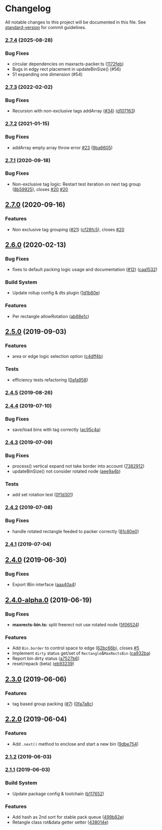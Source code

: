 # Changelog

All notable changes to this project will be documented in this file. See [standard-version](https://github.com/conventional-changelog/standard-version) for commit guidelines.

### [2.7.4](https://github.com/soimy/maxrects-packer/compare/v2.7.3...v2.7.4) (2025-08-28)


### Bug Fixes

* circular dependencies on maxracts-packer.ts ([1172feb](https://github.com/soimy/maxrects-packer/commit/1172feb0c702a6d8e7416aab3f0ef92d359d4066))
* Bugs in edgy rect placement in updateBinSize() (#56)
* 51 expanding one dimension (#54)

### [2.7.3](https://github.com/soimy/maxrects-packer/compare/v2.7.2...v2.7.3) (2022-02-02)


### Bug Fixes

* Recursion with non-exclusive tags addArray ([#34](https://github.com/soimy/maxrects-packer/issues/34)) ([d107163](https://github.com/soimy/maxrects-packer/commit/d107163dc214e1f4f45d1bf4241efe8e5b1b34b3))

### [2.7.2](https://github.com/soimy/maxrects-packer/compare/v2.7.1...v2.7.2) (2021-01-15)


### Bug Fixes

* addArray empty array throw error [#23](https://github.com/soimy/maxrects-packer/issues/23) ([9ba6605](https://github.com/soimy/maxrects-packer/commit/9ba6605))



### [2.7.1](https://github.com/soimy/maxrects-packer/compare/v2.7.0...v2.7.1) (2020-09-18)


### Bug Fixes

* Non-exclusive tag logic: Restart test iteration on next tag group ([8b59925](https://github.com/soimy/maxrects-packer/commit/8b59925)), closes [#20](https://github.com/soimy/maxrects-packer/issues/20) [#20](https://github.com/soimy/maxrects-packer/issues/20)



## [2.7.0](https://github.com/soimy/maxrects-packer/compare/v2.6.0...v2.7.0) (2020-09-16)


### Features

* Non exclusive tag grouping ([#21](https://github.com/soimy/maxrects-packer/issues/21)) ([cf28fc5](https://github.com/soimy/maxrects-packer/commit/cf28fc5)), closes [#20](https://github.com/soimy/maxrects-packer/issues/20)



## [2.6.0](https://github.com/soimy/maxrects-packer/compare/v2.5.0...v2.6.0) (2020-02-13)


### Bug Fixes

* fixes to default packing logic usage and documentation ([#12](https://github.com/soimy/maxrects-packer/issues/12)) ([caa1532](https://github.com/soimy/maxrects-packer/commit/caa1532))


### Build System

* Update rollup config & dts plugin ([1d1b80e](https://github.com/soimy/maxrects-packer/commit/1d1b80e))


### Features

* Per rectangle allowRotation ([ab68e1c](https://github.com/soimy/maxrects-packer/commit/ab68e1c))



## [2.5.0](https://github.com/soimy/maxrects-packer/compare/v2.4.5...v2.5.0) (2019-09-03)


### Features

* area or edge logic selection option ([c4dff4b](https://github.com/soimy/maxrects-packer/commit/c4dff4b))


### Tests

* efficiency tests refactoring ([0afa958](https://github.com/soimy/maxrects-packer/commit/0afa958))



### [2.4.5](https://github.com/soimy/maxrects-packer/compare/v2.4.4...v2.4.5) (2019-08-26)



### [2.4.4](https://github.com/soimy/maxrects-packer/compare/v2.4.3...v2.4.4) (2019-07-10)


### Bug Fixes

* save/load bins with tag correctly ([ac95c4a](https://github.com/soimy/maxrects-packer/commit/ac95c4a))



### [2.4.3](https://github.com/soimy/maxrects-packer/compare/v2.4.2...v2.4.3) (2019-07-09)


### Bug Fixes

* process() vertical expand not take border into account ([7382912](https://github.com/soimy/maxrects-packer/commit/7382912))
* updateBinSize() not consider rotated node ([aee9a4b](https://github.com/soimy/maxrects-packer/commit/aee9a4b))


### Tests

* add set rotation test ([0f1d301](https://github.com/soimy/maxrects-packer/commit/0f1d301))



### [2.4.2](https://github.com/soimy/maxrects-packer/compare/v2.4.1...v2.4.2) (2019-07-08)


### Bug Fixes

* handle rotated rectangle feeded to packer correctly ([81c80e0](https://github.com/soimy/maxrects-packer/commit/81c80e0))



### [2.4.1](https://github.com/soimy/maxrects-packer/compare/v2.4.0...v2.4.1) (2019-07-04)



## [2.4.0](https://github.com/soimy/maxrects-packer/compare/v2.4.0-alpha.0...v2.4.0) (2019-06-30)


### Bug Fixes

* Export IBin interface ([aaa40a4](https://github.com/soimy/maxrects-packer/commit/aaa40a4))



## [2.4.0-alpha.0](https://github.com/soimy/maxrects-packer/compare/v2.3.0...v2.4.0-alpha.0) (2019-06-19)


### Bug Fixes

* **maxrects-bin.ts:** split freerect not use rotated node ([5f06524](https://github.com/soimy/maxrects-packer/commit/5f06524))


### Features

* Add `Bin.border` to control space to edge ([62bc66b](https://github.com/soimy/maxrects-packer/commit/62bc66b)), closes [#5](https://github.com/soimy/maxrects-packer/issues/5)
* Implement `dirty` status get/set of `Rectangle`&`MaxRectsBin` ([ca932ba](https://github.com/soimy/maxrects-packer/commit/ca932ba))
* Report bin dirty status ([a7527b6](https://github.com/soimy/maxrects-packer/commit/a7527b6))
* reset/repack (beta) ([eb93239](https://github.com/soimy/maxrects-packer/commit/eb93239))



## [2.3.0](https://github.com/soimy/maxrects-packer/compare/v2.2.0...v2.3.0) (2019-06-06)


### Features

* tag based group packing ([#7](https://github.com/soimy/maxrects-packer/issues/7)) ([0fa7a8c](https://github.com/soimy/maxrects-packer/commit/0fa7a8c))



## [2.2.0](https://github.com/soimy/maxrects-packer/compare/v2.1.2...v2.2.0) (2019-06-04)


### Features

* Add `.next()` method to enclose and start a new bin ([9dbe754](https://github.com/soimy/maxrects-packer/commit/9dbe754))



### [2.1.2](https://github.com/soimy/maxrects-packer/compare/v2.1.1...v2.1.2) (2019-06-03)



### [2.1.1](https://github.com/soimy/maxrects-packer/compare/v2.1.0...v2.1.1) (2019-06-03)


### Build System

* Update package config & toolchain ([b117652](https://github.com/soimy/maxrects-packer/commit/b117652))


### Features

* Add hash as 2nd sort for stable pack queue ([499b82e](https://github.com/soimy/maxrects-packer/commit/499b82e))
* Retangle class rot&data getter setter ([438014e](https://github.com/soimy/maxrects-packer/commit/438014e))
